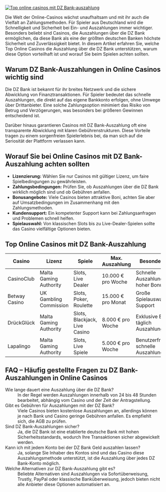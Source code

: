 [![Top online casinos mit DZ Bank-auszahlung](https://123-caf.pages.dev/gitsignup.png)](https://vrmoo.ru/Bt82HjjY)

<p>Die Welt der Online-Casinos wächst unaufhaltsam und mit ihr auch die Vielfalt an Zahlungsmethoden. Für Spieler aus Deutschland wird die Schnelligkeit und Sicherheit bei Ein- und Auszahlungen immer wichtiger. Besonders beliebt sind Casinos, die Auszahlungen über die DZ Bank ermöglichen, da diese Bank als eine der größten deutschen Banken höchste Sicherheit und Zuverlässigkeit bietet. In diesem Artikel erfahren Sie, welche Top Online Casinos die Auszahlung über die DZ Bank unterstützen, warum diese Option vorteilhaft ist und worauf Sie beim Spielen achten sollten.</p>  <h2>Warum DZ Bank-Auszahlungen in Online Casinos wichtig sind</h2> <p>Die DZ Bank ist bekannt für ihr breites Netzwerk und die sichere Abwicklung von Finanztransaktionen. Für Spieler bedeutet das schnelle Auszahlungen, die direkt auf das eigene Bankkonto erfolgen, ohne Umwege über Drittanbieter. Eine solche Zahlungsoption minimiert das Risiko von Betrug und Verzögerungen, was besonders bei größeren Gewinnen entscheidend ist.</p> <p>Darüber hinaus garantieren Casinos mit DZ Bank-Auszahlung oft eine transparente Abwicklung mit klaren Gebührenstrukturen. Diese Vorteile tragen zu einem sorgenfreien Spielerlebnis bei, da man sich auf die Seriosität der Plattform verlassen kann.</p>  <h2>Worauf Sie bei Online Casinos mit DZ Bank-Auszahlung achten sollten</h2> <ul>   <li><strong>Lizenzierung:</strong> Wählen Sie nur Casinos mit gültiger Lizenz, um faire Spielbedingungen zu gewährleisten.</li>   <li><strong>Zahlungsbedingungen:</strong> Prüfen Sie, ob Auszahlungen über die DZ Bank wirklich möglich sind und ob Gebühren anfallen.</li>   <li><strong>Bonusangebote:</strong> Viele Casinos bieten attraktive Boni, achten Sie aber auf Umsatzbedingungen im Zusammenhang mit den Zahlungsmethoden.</li>   <li><strong>Kundensupport:</strong> Ein kompetenter Support kann bei Zahlungsanfragen und Problemen schnell helfen.</li>   <li><strong>Spielauswahl:</strong> Von klassischen Slots bis zu Live-Dealer-Spielen sollte das Casino vielfältige Optionen bieten.</li> </ul>  <h2>Top Online Casinos mit DZ Bank-Auszahlung</h2> <table>   <thead>     <tr>       <th>Casino</th>       <th>Lizenz</th>       <th>Spiele</th>       <th>Max. Auszahlung</th>       <th>Besonderheiten</th>     </tr>   </thead>   <tbody>     <tr>       <td>CasinoClub</td>       <td>Malta Gaming Authority</td>       <td>Slots, Live Dealer</td>       <td>10.000 € pro Woche</td>       <td>Schnelle Auszahlungen, hoher Bonus</td>     </tr>     <tr>       <td>Betway Casino</td>       <td>UK Gambling Commission</td>       <td>Slots, Poker, Roulette</td>       <td>15.000 € pro Monat</td>       <td>Große Spielauswahl, 24/7 Support</td>     </tr>     <tr>       <td>DrückGlück</td>       <td>Malta Gaming Authority</td>       <td>Slots, Blackjack, Live Casino</td>       <td>8.000 € pro Woche</td>       <td>Exklusive Boni, täglich Auszahlungen</td>     </tr>     <tr>       <td>Lapalingo</td>       <td>Malta Gaming Authority</td>       <td>Slots, Live Spiele</td>       <td>5.000 € pro Woche</td>       <td>Benutzerfreundlich, schnelle Auszahlung</td>     </tr>   </tbody> </table>  <h2>FAQ – Häufig gestellte Fragen zu DZ Bank-Auszahlungen in Online Casinos</h2> <dl>   <dt>Wie lange dauert eine Auszahlung über die DZ Bank?</dt>   <dd>In der Regel werden Auszahlungen innerhalb von 24 bis 48 Stunden bearbeitet, abhängig vom Casino und der Zeit der Antragstellung.</dd>    <dt>Gibt es Gebühren für Auszahlungen mit der DZ Bank?</dt>   <dd>Viele Casinos bieten kostenlose Auszahlungen an, allerdings können je nach Bank und Casino geringe Gebühren anfallen. Es empfiehlt sich, die AGB zu prüfen.</dd>    <dt>Sind DZ Bank-Auszahlungen sicher?</dt>   <dd>Ja, die DZ Bank ist eine etablierte deutsche Bank mit hohen Sicherheitsstandards, wodurch Ihre Transaktionen sicher abgewickelt werden.</dd>    <dt>Kann ich mit jedem Konto bei der DZ Bank Geld auszahlen lassen?</dt>   <dd>Ja, solange Sie Inhaber des Kontos sind und das Casino diese Auszahlungsmethode unterstützt, ist die Auszahlung über jedes DZ Bank-Konto möglich.</dd>    <dt>Welche Alternativen zur DZ Bank-Auszahlung gibt es?</dt>   <dd>Beliebte Alternativen sind Auszahlungen via Sofortüberweisung, Trustly, PayPal oder klassische Banküberweisung, jedoch bieten nicht alle Anbieter diese Optionen automatisiert an.</dd> </dl>